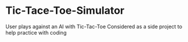# Tic-Tace-Toe-Simulator
User plays against an AI with Tic-Tac-Toe
Considered as a side project to help practice with coding
